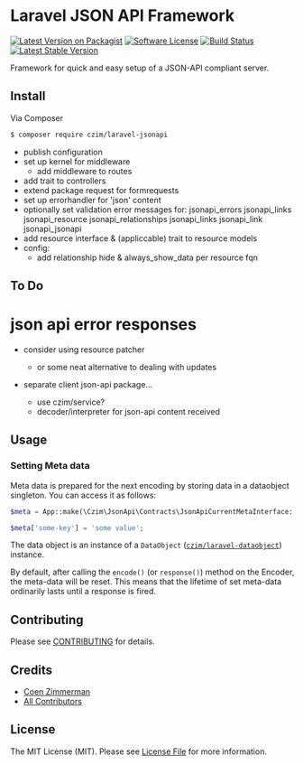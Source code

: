 # Laravel JSON API Framework

[![Latest Version on Packagist][ico-version]][link-packagist]
[![Software License][ico-license]](LICENSE.md)
[![Build Status](https://travis-ci.org/czim/laravel-jsonapi.svg?branch=master)](https://travis-ci.org/czim/laravel-jsonapi)
[![Latest Stable Version](http://img.shields.io/packagist/v/czim/laravel-jsonapi.svg)](https://packagist.org/packages/czim/laravel-jsonapi)

Framework for quick and easy setup of a JSON-API compliant server.


## Install

Via Composer

``` bash
$ composer require czim/laravel-jsonapi
```

- publish configuration
- set up kernel for middleware
    - add middleware to routes
- add trait to controllers
- extend package request for formrequests
- set up errorhandler for 'json' content
- optionally set validation error messages for:
    jsonapi_errors
    jsonapi_links
    jsonapi_resource
    jsonapi_relationships
    jsonapi_links
    jsonapi_link
    jsonapi_jsonapi
- add resource interface & (appliccable) trait to resource models 
- config:
    - add relationship hide & always_show_data per resource fqn

## To Do

# json api error responses
- consider using resource patcher
    - or some neat alternative to dealing with updates

- separate client json-api package...
    - use czim/service?
    - decoder/interpreter for json-api content received


## Usage

### Setting Meta data

Meta data is prepared for the next encoding by storing data in a dataobject singleton.
You can access it as follows:

```php
$meta = App::make(\Czim\JsonApi\Contracts\JsonApiCurrentMetaInterface::class);

$meta['some-key'] = 'some value';
```

The data object is an instance of a `DataObject` ([`czim/laravel-dataobject`](https://github.com/czim/laravel-dataobject)) instance.

By default, after calling the `encode()` (or `response()`) method on the Encoder, the meta-data will be reset.
This means that the lifetime of set meta-data ordinarily lasts until a response is fired.   


## Contributing

Please see [CONTRIBUTING](CONTRIBUTING.md) for details.


## Credits

- [Coen Zimmerman][link-author]
- [All Contributors][link-contributors]

## License

The MIT License (MIT). Please see [License File](LICENSE.md) for more information.

[ico-version]: https://img.shields.io/packagist/v/czim/laravel-jsonapi.svg?style=flat-square
[ico-license]: https://img.shields.io/badge/license-MIT-brightgreen.svg?style=flat-square
[ico-downloads]: https://img.shields.io/packagist/dt/czim/laravel-jsonapi.svg?style=flat-square

[link-packagist]: https://packagist.org/packages/czim/laravel-jsonapi
[link-downloads]: https://packagist.org/packages/czim/laravel-jsonapi
[link-author]: https://github.com/czim
[link-contributors]: ../../contributors

